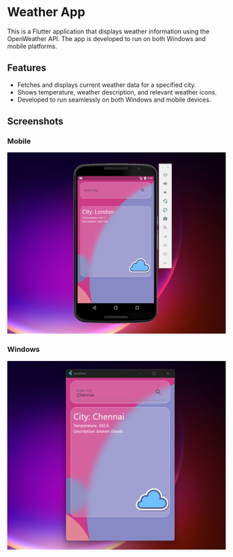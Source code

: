 # Weather App

This is a Flutter application that displays weather information using the OpenWeather API. The app is developed to run on both Windows and mobile platforms.

## Features

- Fetches and displays current weather data for a specified city.
- Shows temperature, weather description, and relevant weather icons.
- Developed to run seamlessly on both Windows and mobile devices.

## Screenshots
### Mobile
![Mobile Screenshot](screenshots/mobile.png)
### Windows
![Windows Screenshot](screenshots/windows.png)

